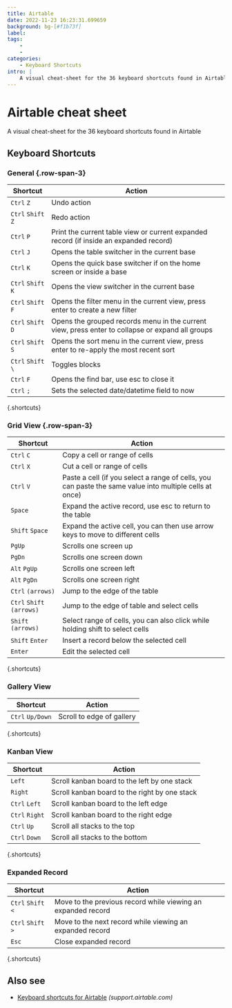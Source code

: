 ```yaml
---
title: Airtable
date: 2022-11-23 16:23:31.699659
background: bg-[#f1b73f]
label: 
tags: 
    - 
    - 
categories:
    - Keyboard Shortcuts
intro: |
    A visual cheat-sheet for the 36 keyboard shortcuts found in Airtable
---
```


# Airtable cheat sheet 
A visual cheat-sheet for the 36 keyboard shortcuts found in Airtable

Keyboard Shortcuts
------------------



### General {.row-span-3}

Shortcut | Action
---|---
`Ctrl` `Z`  | Undo action
`Ctrl` `Shift` `Z`  | Redo action
`Ctrl` `P`  | Print the current table view or current expanded record (if inside an expanded record)
`Ctrl` `J`  | Opens the table switcher in the current base
`Ctrl` `K`  | Opens the quick base switcher if on the home screen or inside a base
`Ctrl` `Shift` `K`  | Opens the view switcher in the current base
`Ctrl` `Shift` `F`  | Opens the filter menu in the current view, press enter to create a new filter
`Ctrl` `Shift` `D`  | Opens the grouped records menu in the current view, press enter to collapse or expand all groups
`Ctrl` `Shift` `S`  | Opens the sort menu in the current view, press enter to re-apply the most recent sort
`Ctrl` `Shift` `\`  | Toggles blocks
`Ctrl` `F`  | Opens the find bar, use esc to close it
`Ctrl` `;`  | Sets the selected date/datetime field to now
{.shortcuts}


### Grid View {.row-span-3}

Shortcut | Action
---|---
`Ctrl` `C`  | Copy a cell or range of cells
`Ctrl` `X`  | Cut a cell or range of cells
`Ctrl` `V`  | Paste a cell (if you select a range of cells, you can paste the same value into multiple cells at once)
`Space`  | Expand the active record, use esc to return to the table
`Shift` `Space`  | Expand the active cell, you can then use arrow keys to move to different cells
`PgUp`  | Scrolls one screen up
`PgDn`  | Scrolls one screen down
`Alt` `PgUp`  | Scrolls one screen left
`Alt` `PgDn`  | Scrolls one screen right
`Ctrl` `(arrows)`  | Jump to the edge of the table
`Ctrl` `Shift` `(arrows)`  | Jump to the edge of table and select cells
`Shift` `(arrows)`  | Select range of cells, you can also click while holding shift to select cells
`Shift` `Enter`  | Insert a record below the selected cell
`Enter`  | Edit the selected cell
{.shortcuts}


### Gallery View

Shortcut | Action
---|---
`Ctrl` `Up/Down`  | Scroll to edge of gallery
{.shortcuts}


### Kanban View

Shortcut | Action
---|---
`Left`  | Scroll kanban board to the left by one stack
`Right`  | Scroll kanban board to the right by one stack
`Ctrl` `Left`  | Scroll kanban board to the left edge
`Ctrl` `Right`  | Scroll kanban board to the right edge
`Ctrl` `Up`  | Scroll all stacks to the top
`Ctrl` `Down`  | Scroll all stacks to the bottom
{.shortcuts}


### Expanded Record

Shortcut | Action
---|---
`Ctrl` `Shift` `<`  | Move to the previous record while viewing an expanded record
`Ctrl` `Shift` `>`  | Move to the next record while viewing an expanded record
`Esc`  | Close expanded record
{.shortcuts}




Also see
--------
- [Keyboard shortcuts for Airtable](https://support.airtable.com/hc/en-us/articles/204143385-Airtable-keyboard-shortcuts) _(support.airtable.com)_
